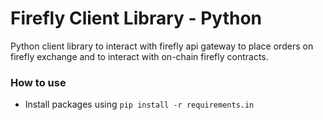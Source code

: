 # Firefly Client Library - Python
Python client library to interact with firefly api gateway to place orders on firefly exchange and to interact with on-chain firefly contracts.

### How to use
- Install packages using `pip install -r requirements.in`
